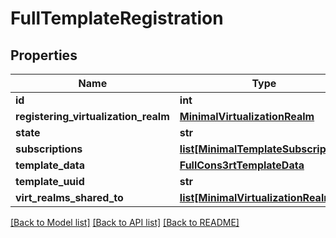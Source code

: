 # FullTemplateRegistration

## Properties
Name | Type | Description | Notes
------------ | ------------- | ------------- | -------------
**id** | **int** |  | [optional] 
**registering_virtualization_realm** | [**MinimalVirtualizationRealm**](MinimalVirtualizationRealm.md) |  | [optional] 
**state** | **str** |  | [optional] 
**subscriptions** | [**list[MinimalTemplateSubscription]**](MinimalTemplateSubscription.md) |  | [optional] 
**template_data** | [**FullCons3rtTemplateData**](FullCons3rtTemplateData.md) |  | [optional] 
**template_uuid** | **str** |  | [optional] 
**virt_realms_shared_to** | [**list[MinimalVirtualizationRealm]**](MinimalVirtualizationRealm.md) |  | [optional] 

[[Back to Model list]](../README.md#documentation-for-models) [[Back to API list]](../README.md#documentation-for-api-endpoints) [[Back to README]](../README.md)


